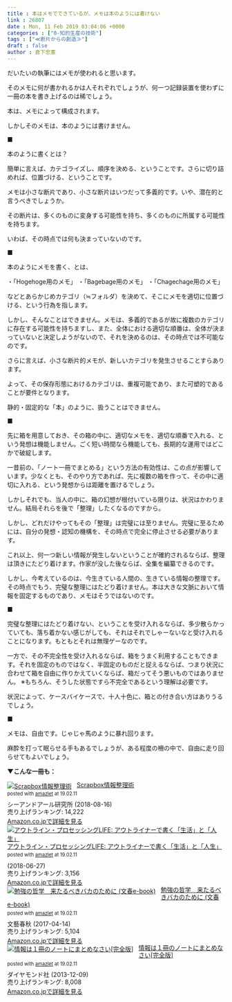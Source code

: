 ```yaml
---
title : 本はメモでできているが、メモは本のようには書けない
link : 26807
date : Mon, 11 Feb 2019 03:04:06 +0000
categories : ["0-知的生産の技術"]
tags : ["≪断片からの創造≫"]
draft : false
author : 倉下忠憲
---
```


だいたいの執筆にはメモが使われると思います。

そのメモに何が書かれるかは人それぞれでしょうが、何一つ記録装置を使わずに一冊の本を書き上げるのは稀でしょう。

本は、メモによって構成されます。

しかしそのメモは、本のようには書けません。

■

本のように書くとは？

簡単に言えば、カテゴライズし、順序を決める、ということです。さらに切り詰めれば、位置づける、ということです。

メモは小さな断片であり、小さな断片はいつだって多義的です。いや、潜在的と言うべきでしょうか。

その断片は、多くのものに変身する可能性を持ち、多くのものに所属する可能性を持ちます。

いわば、その時点では何も決まっていないのです。

■

本のようにメモを書く、とは、

・「Hogehoge用のメモ」
・「Bagebage用のメモ」
・「Chagechage用のメモ」

などとあらかじめカテゴリ（≒フォルダ）を決めて、そこにメモを適切に位置づける、という行為を指します。

しかし、そんなことはできません。メモは、多義的であるが故に複数のカテゴリに存在する可能性を持ちますし、また、全体における適切な順番は、全体が決まっていないと決定しようがないので、それを決めるのは、その時点では不可能なのです。

さらに言えば、小さな断片的メモが、新しいカテゴリを発生させることすらあります。

よって、その保存形態におけるカテゴリは、重複可能であり、また可塑的であることが要件となります。

静的・固定的な「本」のように、扱うことはできません。

■

先に箱を用意しておき、その箱の中に、適切なメモを、適切な順番で入れる、という発想は機能しません。ごく短い時間なら機能しても、長期的な運用ではどこかで破綻します。

一昔前の、「ノート一冊でまとめる」という方法の有効性は、この点が影響しています。少なくとも、そのやり方であれば、先に複数の箱を作って、その中に適切に入れる、という発想からは距離を置けるでしょう。

しかしそれでも、当人の中に、箱の幻想が根付いている限りは、状況はかわりません。結局それらを後で「整理」したくなるのですから。

しかし、どれだけやってもその「整理」は完璧には至りません。完璧に至るためには、自分の発想・認知の機構を、その時点で完全に停止させる必要があります。

これ以上、何一つ新しい情報が発生しないということが確約されるならば、整理は頂きにたどり着けます。作家が没した後ならば、全集を編纂できるのです。

しかし、今考えているのは、今生きている人間の、生きている情報の整理です。その時点でもう、完璧な整理にはたどり着けません。本は大きな文脈において情報を固定するものであり、メモはそうではないのです。

■

完璧な整理にはたどり着けない、ということを受け入れるならば、多少散らかっていても、落ち着かない感じがしても、それはそれでしゃーないなと受け入れることになります。もともとそれは無理ゲーなのです。

一方で、その不完全性を受け入れるならば、箱をうまく利用することもできます。それを固定のものではなく、半固定のものだと捉えるならば、つまり状況に合わせて箱を自由に作りかえていくならば、箱だってそう悪いものではありません。
※もちろん、そうした状態ですら不完全であるという理解は必要です。

状況によって、ケースバイケースで、十人十色に、箱との付き合い方はありうるでしょう。

■

メモは、自由です。じゃじゃ馬のように暴れ回ります。

麻酔を打って眠らせる手もあるでしょうが、ある程度の柵の中で、自由に走り回らせてもよいでしょう。

<strong>▼こんな一冊も：</strong>

<div class="amazlet-box" style="margin-bottom:0px;"><div class="amazlet-image" style="float:left;margin:0px 12px 1px 0px;"><a href="http://www.amazon.co.jp/exec/obidos/ASIN/B07GJFBWWZ/rashita1000-22/ref=nosim/" name="amazletlink" target="_blank"><img src="https://images-fe.ssl-images-amazon.com/images/I/51yMZ%2BQU40L._SL160_.jpg" alt="Scrapbox情報整理術" style="border: none;" /></a></div><div class="amazlet-info" style="line-height:120%; margin-bottom: 10px"><div class="amazlet-name" style="margin-bottom:10px;line-height:120%"><a href="http://www.amazon.co.jp/exec/obidos/ASIN/B07GJFBWWZ/rashita1000-22/ref=nosim/" name="amazletlink" target="_blank">Scrapbox情報整理術</a><div class="amazlet-powered-date" style="font-size:80%;margin-top:5px;line-height:120%">posted with <a href="http://www.amazlet.com/" title="amazlet" target="_blank">amazlet</a> at 19.02.11</div></div><div class="amazlet-detail">シーアンドアール研究所 (2018-08-16)<br />売り上げランキング: 14,222<br /></div><div class="amazlet-sub-info" style="float: left;"><div class="amazlet-link" style="margin-top: 5px"><a href="http://www.amazon.co.jp/exec/obidos/ASIN/B07GJFBWWZ/rashita1000-22/ref=nosim/" name="amazletlink" target="_blank">Amazon.co.jpで詳細を見る</a></div></div></div><div class="amazlet-footer" style="clear: left"></div></div>

<div class="amazlet-box" style="margin-bottom:0px;"><div class="amazlet-image" style="float:left;margin:0px 12px 1px 0px;"><a href="http://www.amazon.co.jp/exec/obidos/ASIN/B07F3KN42K/rashita1000-22/ref=nosim/" name="amazletlink" target="_blank"><img src="https://images-fe.ssl-images-amazon.com/images/I/41nO1V43OIL._SL160_.jpg" alt="アウトライン・プロセッシングLIFE: アウトライナーで書く「生活」と「人生」" style="border: none;" /></a></div><div class="amazlet-info" style="line-height:120%; margin-bottom: 10px"><div class="amazlet-name" style="margin-bottom:10px;line-height:120%"><a href="http://www.amazon.co.jp/exec/obidos/ASIN/B07F3KN42K/rashita1000-22/ref=nosim/" name="amazletlink" target="_blank">アウトライン・プロセッシングLIFE: アウトライナーで書く「生活」と「人生」</a><div class="amazlet-powered-date" style="font-size:80%;margin-top:5px;line-height:120%">posted with <a href="http://www.amazlet.com/" title="amazlet" target="_blank">amazlet</a> at 19.02.11</div></div><div class="amazlet-detail"> (2018-06-27)<br />売り上げランキング: 3,156<br /></div><div class="amazlet-sub-info" style="float: left;"><div class="amazlet-link" style="margin-top: 5px"><a href="http://www.amazon.co.jp/exec/obidos/ASIN/B07F3KN42K/rashita1000-22/ref=nosim/" name="amazletlink" target="_blank">Amazon.co.jpで詳細を見る</a></div></div></div><div class="amazlet-footer" style="clear: left"></div></div>

<div class="amazlet-box" style="margin-bottom:0px;"><div class="amazlet-image" style="float:left;margin:0px 12px 1px 0px;"><a href="http://www.amazon.co.jp/exec/obidos/ASIN/B06Y5KFBMM/rashita1000-22/ref=nosim/" name="amazletlink" target="_blank"><img src="https://images-fe.ssl-images-amazon.com/images/I/31gBoz7m6aL._SL160_.jpg" alt="勉強の哲学　来たるべきバカのために (文春e-book)" style="border: none;" /></a></div><div class="amazlet-info" style="line-height:120%; margin-bottom: 10px"><div class="amazlet-name" style="margin-bottom:10px;line-height:120%"><a href="http://www.amazon.co.jp/exec/obidos/ASIN/B06Y5KFBMM/rashita1000-22/ref=nosim/" name="amazletlink" target="_blank">勉強の哲学　来たるべきバカのために (文春e-book)</a><div class="amazlet-powered-date" style="font-size:80%;margin-top:5px;line-height:120%">posted with <a href="http://www.amazlet.com/" title="amazlet" target="_blank">amazlet</a> at 19.02.11</div></div><div class="amazlet-detail">文藝春秋 (2017-04-14)<br />売り上げランキング: 5,104<br /></div><div class="amazlet-sub-info" style="float: left;"><div class="amazlet-link" style="margin-top: 5px"><a href="http://www.amazon.co.jp/exec/obidos/ASIN/B06Y5KFBMM/rashita1000-22/ref=nosim/" name="amazletlink" target="_blank">Amazon.co.jpで詳細を見る</a></div></div></div><div class="amazlet-footer" style="clear: left"></div></div>

<div class="amazlet-box" style="margin-bottom:0px;"><div class="amazlet-image" style="float:left;margin:0px 12px 1px 0px;"><a href="http://www.amazon.co.jp/exec/obidos/ASIN/B00H286CMS/rashita1000-22/ref=nosim/" name="amazletlink" target="_blank"><img src="https://images-fe.ssl-images-amazon.com/images/I/51zNPLnHHOL._SL160_.jpg" alt="情報は１冊のノートにまとめなさい[完全版]" style="border: none;" /></a></div><div class="amazlet-info" style="line-height:120%; margin-bottom: 10px"><div class="amazlet-name" style="margin-bottom:10px;line-height:120%"><a href="http://www.amazon.co.jp/exec/obidos/ASIN/B00H286CMS/rashita1000-22/ref=nosim/" name="amazletlink" target="_blank">情報は１冊のノートにまとめなさい[完全版]</a><div class="amazlet-powered-date" style="font-size:80%;margin-top:5px;line-height:120%">posted with <a href="http://www.amazlet.com/" title="amazlet" target="_blank">amazlet</a> at 19.02.11</div></div><div class="amazlet-detail">ダイヤモンド社 (2013-12-09)<br />売り上げランキング: 8,008<br /></div><div class="amazlet-sub-info" style="float: left;"><div class="amazlet-link" style="margin-top: 5px"><a href="http://www.amazon.co.jp/exec/obidos/ASIN/B00H286CMS/rashita1000-22/ref=nosim/" name="amazletlink" target="_blank">Amazon.co.jpで詳細を見る</a></div></div></div><div class="amazlet-footer" style="clear: left"></div></div>
